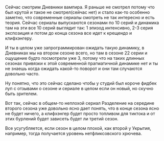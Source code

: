 ---
---
Сейчас смотрим Дневники вампира. Я раньше не смотрел потому что был крутой и такое не смотрел(сейчас нет) и стало как-то особенно заметно, что современные сериалы смотреть не так интересно и есть теория. Сейчас сериалы выпускаются сезонами по 10 серий и динамика там на эти все 10 серий выглядит так: 1 эпизод интенсивно, 2-3 серия экспозиция и потом до конца сезона все идет к крещендо и клифхэнгеру.

И ты в целом уже запрограммирован ожидать такую динамику, в Дневниках мы на втором сезоне всего, но там в сезоне 22 серии и ощущение будто посмотрели уже 3, потому что на таких длинных сезонах привязки к этой современной прагматичной динамике нет и ты не знаешь когда ожидать какой-то поворот и они там случаются довольно часто.

Ну понятно, что это сейчас сделано чтобы у студий был короче фидбек луп с отзывами о сезоне и сериале в целом если он новый, но скучно быть зрителем.

Вот так, сейчас в общем-то неплохой сериал Разделение на середине второго сезона уже довольно ясно дает понять, что в конце сезона ясно не будет ничего, а клифхэнгер будет просто топливом для тиктока и от этих бурлений будет зависеть будет ли третий сезон.

Все усугубляется, если сезон в целом плохой, как второй у Укрытия, например, тогда получается уровень нетфликсовского хрючева. 